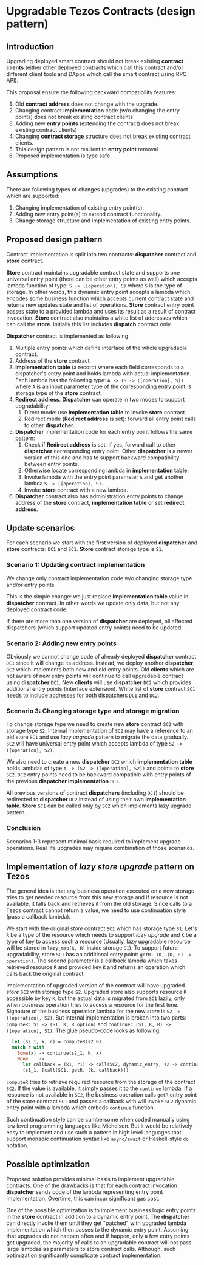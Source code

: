 # Upgradable Tezos Contracts (design pattern)

## Introduction

Upgrading deployed smart contract should not break existing **contract clients**
(either other deployed contracts which call this contract and/or different client
tools and DApps which call the smart contract using RPC API).

This proposal ensure the following backward compatibility features:

1. Old **contract address** does not change with the upgrade.
2. Changing contract **implementation** code (w/o changing the entry points) does
not break existing contract clients
3. Adding new **entry points** (extending the contract) does not break existing
contract clients)
4. Changing **contract storage** structure does not break existing contract clients.
5. This design pattern is not resilient to **entry point** removal
6. Proposed implementation is type safe.

## Assumptions

There are following types of changes (upgrades) to the existing contract which
are supported:

1. Changing implementation of existing entry point(s).
2. Adding new entry point(s) to extend contract functionality.
3. Change storage structure and implementation of existing entry points.

## Proposed design pattern

Contract implementation is split into two contracts: **dispatcher** contract
and **store** contract.

**Store** contract maintains upgradable contract state and supports one universal
entry point (there can be other entry points as well) which accepts lambda function
of type: `S -> ([operation], S)` where `S` is the type of storage. In other words,
this dynamic entry point accepts a lambda which encodes some business function which
accepts current contract state and returns new updates state and list of operations.
**Store** contract entry point passes state to a provided lambda and uses its result
as a result of contract invocation. **Store** contract also maintains a white list
of addresses which can call the **store**. Initially this list includes **dispatch**
contract only.

**Dispatcher** contract is implemented as following:
  
  1. Multiple entry points which define interface of the whole upgradable contract.
  2. Address of the **store** contract.
  3. **implementation table** (a record) where each field corresponds to a dispatcher's
  entry point and holds lambda with actual implementation. Each lambda has the following
  type: `A -> (S -> ([operation], S))` where `A` is an input parameter type of the
  corresponding entry point. `S` storage type of the **store** contract.
  4. **Redirect address**. **Dispatcher** can operate in two modes to support
  upgradability:
      1. Direct mode: use **implementation table** to invoke **store** contract.
      2. Redirect mode (**Redirect address** is set): forward all entry point calls
      to other **dispatcher**.
  5. **Dispatcher** implementation code for each entry point follows the same pattern:
      1. Check if **Redirect address** is set. If yes, forward call to other **dispatcher** corresponding entry point. Other **dispatcher** is a newer version of this one and has to support backward compatibility between entry points.
      2. Otherwise locate corresponding lambda in **implementation table**.
      3. Invoke lambda with the entry point parameter `A` and get another lambda
      `S -> ([operation], S)`.
      4. Invoke **store** contract with a new lambda.
  6. **Dispatcher** contract also has administration entry points to change address
  of the **store** contract, **implementation table** or set **redirect address**.

## Update scenarios

  For each scenario we start with the first version of deployed **dispatcher** and
  **store** contracts: `DC1` and `SC1`. **Store** contract storage type is `S1`.

### Scenario 1: Updating contract implementation

  We change only contract implementation code w/o changing storage type and/or
  entry points.

  This is the simple change: we just replace **implementation table** value in
  **dispatcher** contract. In other words we update only data, but not any deployed
  contract code.

  If there are more than one version of **dispatcher** are deployed, all affected
  dispatchers (which support updated entry points) need to be updated.

### Scenario 2: Adding new entry points

  Obviously we cannot change code of already deployed **dispatcher** contract `DC1`
  since it will change its address. Instead, we deploy another **dispatcher** `DC2`
  which implements both new and old entry points. Old **clients** which are not
  aware of new entry points will continue to call upgradable contract using
  **dispatcher** `DC1`. New **clients** will use **dispatcher** `DC2` which provides
  additional entry points (interface extension). White list of **store**
  contract `SC1` needs to include addresses for both dispatchers `DC1` and `DC2`.

### Scenario 3: Changing storage type and storage migration

  To change storage type we need to create new **store** contract `SC2` with
  storage type `S2`. Internal implementation of `SC2` may have a reference to
  an old store `SC1` and use *lazy upgrade* pattern to migrate the data gradually.
  `SC2` will have universal entry point which accepts lambda of type
  `S2 -> ([operation], S2)`.

  We also need to create a new **dispatcher** `DC2` which **implementation table**
  holds lambdas of type `A -> (S2 -> ([operation], S2))` and points to **store** `SC2`.
  `DC2` entry points need to be backward compatible with entry points of the previous
  **dispatcher implementation** `DC1`.

  All previous versions of contract **dispatchers** (including `DC1`) should be
  redirected to **dispatcher** `DC2` instead of using their own **implementation table**.
  **Store** `SC1` can be called only by `SC2` which implements lazy upgrade pattern.

### Conclusion

  Scenarios 1-3 represent minimal basis required to implement upgrade operations.
  Real life upgrades may require combination of those scenarios.

## Implementation of *lazy store upgrade* pattern on Tezos

  The general idea is that any business operation executed on a new storage tries to get
  needed resource from this new storage and if resource is not available, it falls back
  and retrieves it from the old storage. Since calls to a Tezos contract cannot return a value,
  we need to use continuation style (pass a callback lambda).

  We start with the original *store* contract `SC1` which has storage type `S1`. Let's `R` be a type
  of the resource which needs to support *lazy upgrade* and `K` be a type of key to access such
  a resource (Usually, lazy upgradable resource will be stored in `lazy_map(K, R)` inside storage
  `S1`). To support future upgradability, store `SC1` has an additional entry point:
  `getR: (K, (K, R) -> operation)`. The second parameter is a callback lambda which takes retrieved
  resource `R` and provided key `K` and returns an operation which calls back the original contract.

  Implementation of upgraded version of the contract will have upgraded *store* `SC2` with storage
  type `S2`. Upgraded store also supports resource `R` accessible by key `K`, but the actual data is
  migrated from `SC1` lazily, only when business operation tries to access a resource for the first time. Signature of the business operation lambda for the new *store* is `S2 -> ([operation], S2)`.
  But internal implementation is broken into two parts: `computeR: S1 -> (S1, K, R option)` and
  `continue: (S1, K, R) -> ([operation], S1)`. The glue pseudo-code looks as following:

  ```ocaml
    let (s2_1, k, r) = computeR(s2_0)
    match r with
      Some(x) -> continue(s2_1, k, x)
      None    ->
        let callback = (k1, r1) -> call(SC2, dynamic_entry, s2 -> continue(s2, k1, r1))
        (s1_1, [call(SC1, getR, (k, callback)])

  ```

  `computeR` tries to retrieve required resource from the storage of the contract `SC2`.
  If the value is available, it simply passes it to the `continue` lambda. If a resource is not
  available in `SC2`, the business operation calls `getR` entry point of the store contract `SC1`
  and passes a callback with will invoke `SC2` dynamic entry point with a lambda which embeds `continue` function.

  Such continuation style can be cumbersome when coded manually using low level programming
  languages like Michelson. But it would be relatively easy to implement and use such a pattern
  in high level languages that support monadic continuation syntax like `async/await` or
  Haskell-style  `do` notation.

## Possible optimization

  Proposed solution provides minimal basis to implement upgradable contracts.
  One of the drawbacks is that for each contract invocation **dispatcher** sends
  code of the lambda representing entry point implementation. Overtime, this can
  incur significant gas cost.

  One of the possible optimization is to implement business logic entry points
  in the **store** contract in addition to a dynamic entry point. The **dispatcher**
  can directly invoke them until they get "patched" with upgraded lambda implementation
  which then passes to the dynamic entry point.
  Assuming that upgrades do not happen often and if happen, only a few entry points
  get upgraded, the majority of calls to an upgradable contract will not pass large
  lambdas as parameters to store contract calls. Although, such optimization
  significantly complicate contract implementation.
